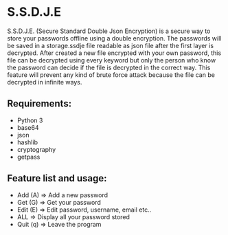 # S.S.D.J.E

S.S.D.J.E. (Secure Standard Double Json Encryption) is a secure way to store your passwords offline using a double encryption. The passwords will be saved in a storage.ssdje file readable as json file after the first layer is decrypted. After created a new file encrypted with your own password, this file can be decrypted using every keyword but only the person who know the password can decide if the file is decrypted in the correct way. This feature will prevent any kind of brute force attack because the file can be decrypted in infinite ways.
## Requirements:
* Python 3
* base64
* json
* hashlib
* cryptography
* getpass
## Feature list and usage:
* Add (A) => Add a new password
* Get (G) => Get your password 
* Edit (E) => Edit password, username, email etc..
* ALL => Display all your password stored
* Quit (q) => Leave the program
